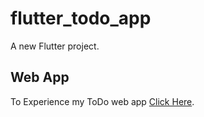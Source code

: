 # flutter_todo_app

A new Flutter project.

## Web App

To Experience my ToDo web app [Click Here]([https://...](https://github.com/Jerald-Joyson/Jerald-Joyson)).
